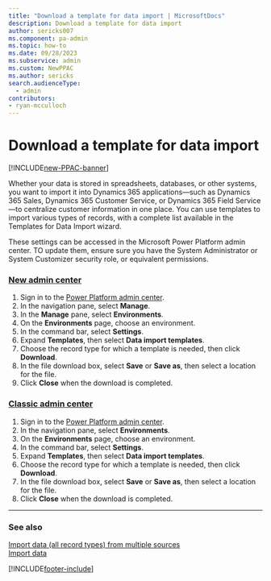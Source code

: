 ```yaml
---
title: "Download a template for data import | MicrosoftDocs"
description: Download a template for data import
author: sericks007
ms.component: pa-admin
ms.topic: how-to
ms.date: 09/28/2023
ms.subservice: admin
ms.custom: NewPPAC
ms.author: sericks
search.audienceType: 
  - admin
contributors:
- ryan-mcculloch 
---
```

# Download a template for data import

[!INCLUDE[new-PPAC-banner](~/includes/new-PPAC-banner.md)]

Whether your data is stored in spreadsheets, databases, or other systems, you want to import it into Dynamics 365 applications—such as Dynamics 365 Sales, Dynamics 365 Customer Service, or Dynamics 365 Field Service—to centralize customer information in one place. You can use templates to import various types of records, with a complete list available in the Templates for Data Import wizard.  

These settings can be accessed in the Microsoft Power Platform admin center. TO update them, ensure sure you have the System Administrator or System Customizer security role, or equivalent permissions.

### [New admin center](#tab/new)
1. Sign in to the [Power Platform admin center](https://admin.powerplatform.microsoft.com/).
1. In the navigation pane, select **Manage**.
1. In the **Manage** pane, select **Environments**.
1. On the **Environments** page, choose an environment.
1. In the command bar, select **Settings**. 
1. Expand **Templates**, then select **Data import templates**.
1. Choose the record type for which a template is needed, then click **Download**.
1. In the file download box, select **Save** or **Save as**, then select a location for the file.
1. Click **Close** when the download is completed.
   
### [Classic admin center](#tab/classic)
1. Sign in to the [Power Platform admin center](https://admin.powerplatform.microsoft.com/).
1. In the navigation pane, select **Environments**.
1. On the **Environments** page, choose an environment.
1. In the command bar, select **Settings**.  
1. Expand **Templates**, then select **Data import templates**.
1. Choose the record type for which a template is needed, then click **Download**.
1. In the file download box, select **Save** or **Save as**, then select a location for the file.
1. Click **Close** when the download is completed.
---
 
### See also  
[Import data (all record types) from multiple sources](import-data-all-record-types.md) <br />
[Import data](/powerapps/developer/common-data-service/import-data)
 


[!INCLUDE[footer-include](../includes/footer-banner.md)]
